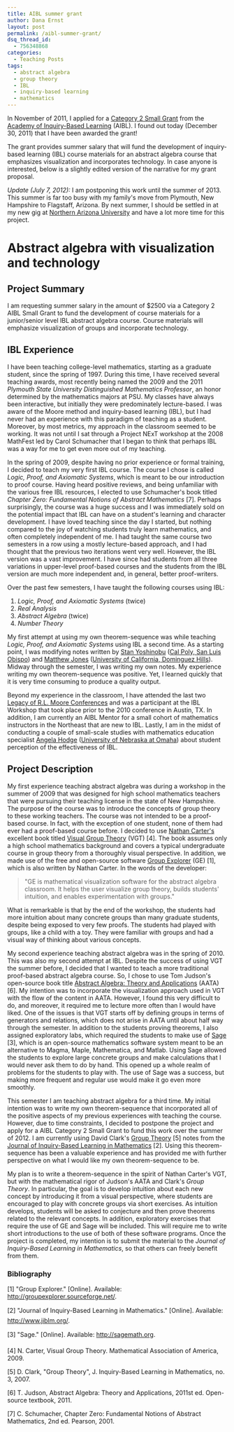 ```yaml
---
title: AIBL summer grant
author: Dana Ernst
layout: post
permalink: /aibl-summer-grant/
dsq_thread_id:
  - 756348868
categories:
  - Teaching Posts
tags:
  - abstract algebra
  - group theory
  - IBL
  - inquiry-based learning
  - mathematics
---
```


In November of 2011, I applied for a [Category 2 Small Grant](http://www.inquirybasedlearning.org/?page=Small_Grants) from the [Academy of Inquiry-Based Learning](http://www.inquirybasedlearning.org) (AIBL). I found out today (December 30, 2011) that I have been awarded the grant!

The grant provides summer salary that will fund the development of inquiry-based learning (IBL) course materials for an abstract algebra course that emphasizes visualization and incorporates technology. In case anyone is interested, below is a slightly edited version of the narrative for my grant proposal.

*Update (July 7, 2012):* I am postponing this work until the summer of 2013. This summer is far too busy with my family's move from Plymouth, New Hampshire to Flagstaff, Arizona. By next summer, I should be settled in at my new gig at [Northern Arizona University](http://nau.edu) and have a lot more time for this project.

# Abstract algebra with visualization and technology

## Project Summary

I am requesting summer salary in the amount of $2500 via a Category 2 AIBL Small Grant to fund the development of course materials for a junior/senior level IBL abstract algebra course. Course materials will emphasize visualization of groups and incorporate technology.

## IBL Experience

I have been teaching college-level mathematics, starting as a graduate student, since the spring of 1997. During this time, I have received several teaching awards, most recently being named the 2009 and the 2011 *Plymouth State University Distinguished Mathematics Professor*, an honor determined by the mathematics majors at PSU. My classes have always been interactive, but initially they were predominately lecture-based. I was aware of the Moore method and inquiry-based learning (IBL), but I had never had an experience with this paradigm of teaching as a student. Moreover, by most metrics, my approach in the classroom seemed to be working. It was not until I sat through a Project NExT workshop at the 2008 MathFest led by Carol Schumacher that I began to think that perhaps IBL was a way for me to get even more out of my teaching.

In the spring of 2009, despite having no prior experience or formal training, I decided to teach my very first IBL course. The course I chose is called *Logic, Proof, and Axiomatic Systems*, which is meant to be our introduction to proof course. Having heard positive reviews, and being unfamiliar with the various free IBL resources, I elected to use Schumacher's book titled *Chapter Zero: Fundamental Notions of Abstract Mathematics* [7]. Perhaps surprisingly, the course was a huge success and I was immediately sold on the potential impact that IBL can have on a student's learning and character development. I have loved teaching since the day I started, but nothing compared to the joy of watching students truly learn mathematics, and often completely independent of me. I had taught the same course two semesters in a row using a mostly lecture-based approach, and I had thought that the previous two iterations went very well. However, the IBL version was a vast improvement. I have since had students from all three variations in upper-level proof-based courses and the students from the IBL version are much more independent and, in general, better proof-writers.

Over the past few semesters, I have taught the following courses using IBL:

  1. *Logic, Proof, and Axiomatic Systems* (twice)
  2. *Real Analysis*
  3. *Abstract Algebra* (twice)
  4. *Number Theory*

My first attempt at using my own theorem-sequence was while teaching *Logic, Proof, and Axiomatic Systems* using IBL a second time. As a starting point, I was modifying notes written by [Stan Yoshinobu](http://www.calpoly.edu/~styoshin/) ([Cal Poly, San Luis Obispo](http://math.calpoly.edu/)) and [Matthew Jones](http://www.csudh.edu/math/mjones/) ([University of California, Dominguez Hills](http://www.csudh.edu/math/)). Midway through the semester, I was writing my own notes. My experience writing my own theorem-sequence was positive. Yet, I learned quickly that it is very time consuming to produce a quality output.

Beyond my experience in the classroom, I have attended the last two [Legacy of R.L. Moore Conferences](http://legacyrlmoore.org/) and was a participant at the IBL Workshop that took place prior to the 2010 conference in Austin, TX. In addition, I am currently an AIBL Mentor for a small cohort of mathematics instructors in the Northeast that are new to IBL. Lastly, I am in the midst of conducting a couple of small-scale studies with mathematics education specialist [Angela Hodge](http://www.unomaha.edu/wwwmath/faculty/hodge/index.html) ([University of Nebraska at Omaha](http://www.unomaha.edu/wwwmath/)) about student perception of the effectiveness of IBL.

## Project Description

My first experience teaching abstract algebra was during a workshop in the summer of 2009 that was designed for high school mathematics teachers that were pursuing their teaching license in the state of New Hampshire. The purpose of the course was to introduce the concepts of group theory to these working teachers. The course was not intended to be a proof-based course. In fact, with the exception of one student, none of them had ever had a proof-based course before. I decided to use [Nathan Carter's](http://web.bentley.edu/empl/c/ncarter/) excellent book titled [Visual Group Theory](http://web.bentley.edu/empl/c/ncarter/vgt/) (VGT) [4]. The book assumes only a high school mathematics background and covers a typical undergraduate course in group theory from a thoroughly visual perspective. In addition, we made use of the free and open-source software [Group Explorer](http://groupexplorer.sourceforge.net/) (GE) [1], which is also written by Nathan Carter. In the words of the developer:

> "GE is mathematical visualization software for the abstract algebra classroom. It helps the user visualize group theory, builds students' intuition, and enables experimentation with groups."

What is remarkable is that by the end of the workshop, the students had more intuition about many concrete groups than many graduate students, despite being exposed to very few proofs. The students had played with groups, like a child with a toy. They were familiar with groups and had a visual way of thinking about various concepts.

My second experience teaching abstract algebra was in the spring of 2010. This was also my second attempt at IBL. Despite the success of using VGT the summer before, I decided that I wanted to teach a more traditional proof-based abstract algebra course. So, I chose to use Tom Judson's open-source book title [Abstract Algebra: Theory and Applications](http://abstract.ups.edu/index.html) (AATA) [6]. My intention was to incorporate the visualization approach used in VGT with the flow of the content in AATA. However, I found this very difficult to do, and moreover, it required me to lecture more often than I would have liked. One of the issues is that VGT starts off by defining groups in terms of generators and relations, which does not arise in AATA until about half way through the semester. In addition to the students proving theorems, I also assigned exploratory labs, which required the students to make use of [Sage](http://sagemath.org) [3], which is an open-source mathematics software system meant to be an alternative to Magma, Maple, Mathematica, and Matlab. Using Sage allowed the students to explore large concrete groups and make calculations that I would never ask them to do by hand. This opened up a whole realm of problems for the students to play with. The use of Sage was a success, but making more frequent and regular use would make it go even more smoothly.

This semester I am teaching abstract algebra for a third time. My initial intention was to write my own theorem-sequence that incorporated all of the positive aspects of my previous experiences with teaching the course. However, due to time constraints, I decided to postpone the project and apply for a AIBL Category 2 Small Grant to fund this work over the summer of 2012. I am currently using David Clark's [Group Theory](http://www.jiblm.org/downloads/dlitem.aspx?id=55&category=jiblmjournal) [5] notes from the [Journal of Inquiry-Based Learning in Mathematics](http://www.jiblm.org/) [2]. Using this theorem-sequence has been a valuable experience and has provided me with further perspective on what I would like my own theorem-sequence to be.

My plan is to write a theorem-sequence in the spirit of Nathan Carter's VGT, but with the mathematical rigor of Judson's AATA and Clark's *Group Theory*. In particular, the goal is to develop intuition about each new concept by introducing it from a visual perspective, where students are encouraged to play with concrete groups via short exercises. As intuition develops, students will be asked to conjecture and then prove theorems related to the relevant concepts. In addition, exploratory exercises that require the use of GE and Sage will be included. This will require me to write short introductions to the use of both of these software programs. Once the project is completed, my intention is to submit the material to the *Journal of Inquiry-Based Learning in Mathematics*, so that others can freely benefit from them.

### Bibliography ###

[1] "Group Explorer." [Online]. Available: http://groupexplorer.sourceforge.net/.

[2] "Journal of Inquiry-Based Learning in Mathematics." [Online]. Available: http://www.jiblm.org/.

[3] "Sage." [Online]. Available: http://sagemath.org.

[4] N. Carter, Visual Group Theory. Mathematical Association of America, 2009.

[5] D. Clark, "Group Theory", J. Inquiry-Based Learning in Mathematics, no. 3, 2007.

[6] T. Judson, Abstract Algebra: Theory and Applications, 2011st ed. Open-source textbook, 2011.

[7] C. Schumacher, Chapter Zero: Fundamental Notions of Abstract Mathematics, 2nd ed. Pearson, 2001.
